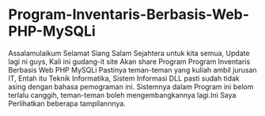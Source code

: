 # Program-Inventaris-Berbasis-Web-PHP-MySQLi
Assalamulaikum Selamat Siang Salam Sejahtera untuk kita semua, Update lagi ni guys, Kali ini gudang-it site Akan share Program Program Inventaris Berbasis Web PHP MySQLi  Pastinya teman-teman yang kuliah ambil jurusan IT, Entah itu Teknik Informatika, Sistem Informasi DLL pasti sudah tidak asing dengan bahasa pemograman ini.  Sistemnya dalam Program ini belom terlalu canggih, teman-teman boleh mengembangkannya lagi.Ini Saya Perlihatkan beberapa tampilannnya.
